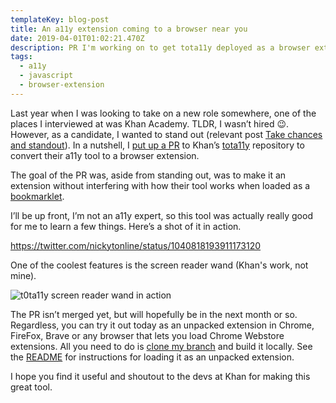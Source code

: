 ```yaml
---
templateKey: blog-post
title: An a11y extension coming to a browser near you
date: 2019-04-01T01:02:21.470Z
description: PR I'm working on to get tota11y deployed as a browser extension.
tags:
  - a11y
  - javascript
  - browser-extension
---
```

Last year when I was looking to take on a new role somewhere, one of the places I interviewed at was Khan Academy. TLDR, I wasn’t hired 😉. However, as a candidate, I wanted to stand out (relevant post [Take chances and standout](https://www.iamdeveloper.com/blog/2019-01-05-take-chances-and-standout/)). In a nutshell, I [put up a PR](https://github.com/Khan/tota11y/pull/131) to Khan’s [tota11y](https://github.com/Khan/tota11y) repository to convert their a11y tool to a browser extension.

The goal of the PR was, aside from standing out, was to make it an extension without interfering with how their tool works when loaded as a [bookmarklet](https://khan.github.io/tota11y/#Try-it).

I’ll be up front, I’m not an a11y expert, so this tool was actually really good for me to learn a few things. Here’s a shot of it in action.

https://twitter.com/nickytonline/status/1040818193911173120

One of the coolest features is the screen reader wand (Khan's work, not mine).

![t0ta11y screen reader wand in action](/img/tota11y-in-action.gif "t0ta11y screen reader wand in action")

The PR isn’t merged yet, but will hopefully be in the next month or so. Regardless, you can try it out today as an unpacked extension in Chrome, FireFox, Brave or any browser that lets you load Chrome Webstore extensions. All you need to do is [clone my branch](https://github.com/nickytonline/tota11y/tree/poc/tota11y-as-chrome-extension) and build it locally. See the [README](https://github.com/nickytonline/tota11y/tree/poc/tota11y-as-chrome-extension#loading-tota11y-as-an-unpacked-chrome-extension) for instructions for loading it as an unpacked extension.

I hope you find it useful and shoutout to the devs at Khan for making this great tool.
